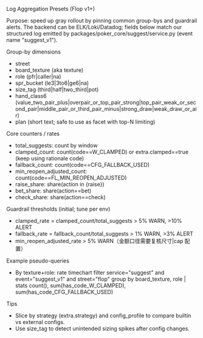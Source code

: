 Log Aggregation Presets (Flop v1+)

Purpose: speed up gray rollout by pinning common group-bys and guardrail alerts. The backend can be ELK/Loki/Datadog; fields below match our structured log emitted by packages/poker_core/suggest/service.py (event name "suggest_v1").

Group-by dimensions
- street
- board_texture (aka texture)
- role (pfr|caller|na)
- spr_bucket (le3|3to6|ge6|na)
- size_tag (third|half|two_third|pot)
- hand_class6 (value_two_pair_plus|overpair_or_top_pair_strong|top_pair_weak_or_second_pair|middle_pair_or_third_pair_minus|strong_draw|weak_draw_or_air)
- plan (short text; safe to use as facet with top-N limiting)

Core counters / rates
- total_suggests: count by window
- clamped_count: count(code==W_CLAMPED) or extra.clamped==true (keep using rationale code)
- fallback_count: count(code==CFG_FALLBACK_USED)
- min_reopen_adjusted_count: count(code==FL_MIN_REOPEN_ADJUSTED)
- raise_share: share(action in {raise})
- bet_share: share(action==bet)
- check_share: share(action==check)

Guardrail thresholds (initial; tune per env)
- clamped_rate = clamped_count/total_suggests > 5% WARN, >10% ALERT
- fallback_rate = fallback_count/total_suggests > 1% WARN, >3% ALERT
- min_reopen_adjusted_rate > 5% WARN（金额口径需要复核尺寸|cap 配置）

Example pseudo-queries
- By texture+role: rate timechart
  filter service="suggest" and event="suggest_v1" and street="flop"
  group by board_texture, role | stats count(), sum(has_code_W_CLAMPED), sum(has_code_CFG_FALLBACK_USED)

Tips
- Slice by strategy (extra.strategy) and config_profile to compare builtin vs external configs.
- Use size_tag to detect unintended sizing spikes after config changes.

